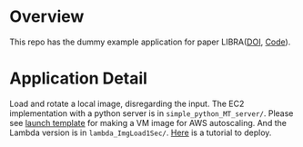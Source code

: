 # Overview
This repo has the dummy example application for paper LIBRA([DOI](https://doi.ieeecomputersociety.org/10.1109/IC2E52221.2021.00028), [Code](https://github.com/Zongshun96/LIBRA)).

# Application Detail
Load and rotate a local image, disregarding the input. 
The EC2 implementation with a python server is in `simple_python_MT_server/`. Please see [launch template](https://docs.aws.amazon.com/AWSEC2/latest/UserGuide/create-launch-template.html) for making a VM image for AWS autoscaling.
And the Lambda version is in `lambda_ImgLoad1Sec/`. [Here](https://docs.aws.amazon.com/lambda/latest/dg/python-package.html) is a tutorial to deploy.